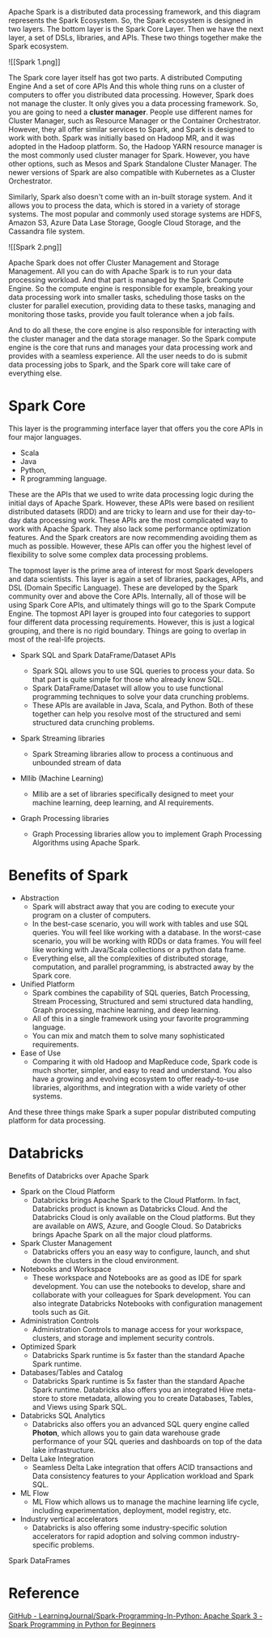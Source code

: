 Apache Spark is a distributed data processing framework, and this diagram represents the Spark Ecosystem. So, the Spark ecosystem is designed in two layers. The bottom layer is the Spark Core Layer. Then we have the next layer, a set of DSLs, libraries, and APIs. These two things together make the Spark ecosystem.

![[Spark 1.png]]

The Spark core layer itself has got two parts. A distributed Computing Engine And a set of core APIs And this whole thing runs on a cluster of computers to offer you distributed data processing. However, Spark does not manage the cluster. It only gives you a data processing framework. So, you are going to need a **cluster manager**. People use different names for Cluster Manager, such as Resource Manager or the Container Orchestrator. However, they all offer similar services to Spark, and Spark is designed to work with both. Spark was initially based on Hadoop MR, and it was adopted in the Hadoop platform. So, the Hadoop YARN resource manager is the most commonly used cluster manager for Spark. However, you have other options, such as Mesos and Spark Standalone Cluster Manager. The newer versions of Spark are also compatible with Kubernetes as a Cluster Orchestrator.

Similarly, Spark also doesn't come with an in-built storage system. And it allows you to process the data, which is stored in a variety of storage systems. The most popular and commonly used storage systems are HDFS, Amazon S3, Azure Data Lase Storage, Google Cloud Storage, and the Cassandra file system.

![[Spark 2.png]]

Apache Spark does not offer Cluster Management and Storage Management. All you can do with Apache Spark is to run your data processing workload. And that part is managed by the Spark Compute Engine. So the compute engine is responsible for example, breaking your data processing work into smaller tasks, scheduling those tasks on the cluster for parallel execution, providing data to these tasks, managing and monitoring those tasks, provide you fault tolerance when a job fails.

And to do all these, the core engine is also responsible for interacting with the cluster manager and the data storage manager. So the Spark compute engine is the core that runs and manages your data processing work and provides with a seamless experience. All the user needs to do is submit data processing jobs to Spark, and the Spark core will take care of everything else.

# Spark Core

This layer is the programming interface layer that offers you the core APIs in four major languages.
- Scala
- Java
- Python,
- R programming language.

These are the APIs that we used to write data processing logic during the initial days of Apache Spark. However, these APIs were based on resilient distributed datasets (RDD) and are tricky to learn and use for their day-to-day data processing work. These APIs are the most complicated way to work with Apache Spark. They also lack some performance optimization features. And the Spark creators are now recommending avoiding them as much as possible. However, these APIs can offer you the highest level of flexibility to solve some complex data processing problems.

The topmost layer is the prime area of interest for most Spark developers and data scientists. This layer is again a set of libraries, packages, APIs, and DSL (Domain Specific Language). These are developed by the Spark community over and above the Core APIs. Internally, all of those will be using Spark Core APIs, and ultimately things will go to the Spark Compute Engine. The topmost API layer is grouped into four categories to support four different data processing requirements. However, this is just a logical grouping, and there is no rigid boundary. Things are going to overlap in most of the real-life projects.

-  Spark SQL and Spark DataFrame/Dataset APIs
	- Spark SQL allows you to use SQL queries to process your data. So that part is quite simple for those who already know SQL. 
	- Spark DataFrame/Dataset will allow you to use functional programming techniques to solve your data crunching problems. 
	- These APIs are available in Java, Scala, and Python. Both of these together can help you resolve most of the structured and semi structured data crunching problems.

-  Spark Streaming libraries
	- Spark Streaming libraries allow to process a continuous and unbounded stream of data

- Mllib (Machine Learning)
	- Mllib are a set of libraries specifically designed to meet your machine learning, deep learning, and AI requirements.
	
- Graph Processing libraries
	- Graph Processing libraries allow you to implement Graph Processing Algorithms using Apache Spark.
# Benefits of Spark 
- Abstraction
	- Spark will abstract away that you are coding to execute your program on a cluster of computers. 
	- In the best-case scenario, you will work with tables and use SQL queries. You will feel like working with a database. In the worst-case scenario, you will be working with RDDs or data frames. You will feel like working with Java/Scala collections or a python data frame.
	- Everything else, all the complexities of distributed storage, computation, and parallel programming, is abstracted away by the Spark core.
- Unified Platform
	- Spark combines the capability of SQL queries, Batch Processing, Stream Processing, Structured and semi structured data handling, Graph processing, machine learning, and deep learning. 
	- All of this in a single framework using your favorite programming language.
	- You can mix and match them to solve many sophisticated requirements.
- Ease of Use
	- Comparing it with old Hadoop and MapReduce code, Spark code is much shorter, simpler, and easy to read and understand. You also have a growing and evolving ecosystem to offer ready-to-use libraries, algorithms, and integration with a wide variety of other systems.

And these three things make Spark a super popular distributed computing platform for data processing.

# Databricks

Benefits of Databricks over Apache Spark

- Spark on the Cloud Platform
	- Databricks brings Apache Spark to the Cloud Platform. In fact, Databricks product is known as Databricks Cloud. And the Databricks Cloud is only available on the Cloud platforms. But they are available on AWS, Azure, and Google Cloud. So Databricks brings Apache Spark on all the major cloud platforms.
- Spark Cluster Management
	- Databricks offers you an easy way to configure, launch, and shut down the clusters in the cloud environment.
- Notebooks and Workspace
	- These workspace and Notebooks are as good as IDE for spark development. You can use the notebooks to develop, share and collaborate with your colleagues for Spark development. You can also integrate Databricks Notebooks with configuration management tools such as Git.
- Administration Controls
	- Administration Controls to manage access for your workspace, clusters, and storage and implement security controls.
- Optimized Spark
	- Databricks Spark runtime is 5x faster than the standard Apache Spark runtime.
- Databases/Tables and Catalog
	- Databricks Spark runtime is 5x faster than the standard Apache Spark runtime. Databricks also offers you an integrated Hive meta-store to store metadata, allowing you to create Databases, Tables, and Views using Spark SQL.
- Databricks SQL Analytics
	- Databricks also offers you an advanced SQL query engine called **Photon**, which allows you to gain data warehouse grade performance of your SQL queries and dashboards on top of the data lake infrastructure.
- Delta Lake Integration
	- Seamless Delta Lake integration that offers ACID transactions and Data consistency features to your Application workload and Spark SQL.
- ML Flow
	- ML Flow which allows us to manage the machine learning life cycle, including experimentation, deployment, model registry, etc.
- Industry vertical accelerators
	- Databricks is also offering some industry-specific solution accelerators for rapid adoption and solving common industry-specific problems.

Spark DataFrames

# Reference 

[GitHub - LearningJournal/Spark-Programming-In-Python: Apache Spark 3 - Spark Programming in Python for Beginners](https://github.com/LearningJournal/Spark-Programming-In-Python)